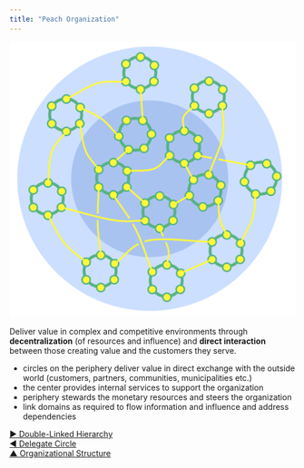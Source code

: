 ```yaml
---
title: "Peach Organization"
---
```



![right,fit](img/structural-patterns/peach-organization.png)

Deliver value in complex and competitive environments through **decentralization** (of resources and influence) and **direct interaction** between those creating value and the customers they serve.

-   circles on the periphery deliver value in direct exchange with the outside world (customers, partners, communities, municipalities etc.) 
-   the center provides internal services to support the organization
-   periphery stewards the monetary resources and steers the organization
-   link domains as required to flow information and influence and address dependencies


[&#9654; Double-Linked Hierarchy](double-linked-hierarchy.html)<br/>[&#9664; Delegate Circle](delegate-circle.html)<br/>[&#9650; Organizational Structure](organizational-structure.html)

